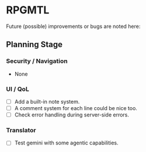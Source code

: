 # RPGMTL  
Future (possible) improvements or bugs are noted here:  
  
## Planning Stage  
  
### Security / Navigation  
- None
  
### UI / QoL  
  
- [ ] Add a built-in note system.  
- [ ] A comment system for each line could be nice too.  
- [ ] Check error handling during server-side errors.  
  
### Translator
  
- [ ] Test gemini with some agentic capabilities.  
  

